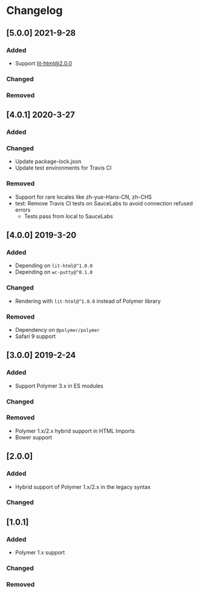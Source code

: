 # Changelog

## [5.0.0] 2021-9-28
### Added
- Support lit-html@2.0.0

### Changed

### Removed

## [4.0.1] 2020-3-27
### Added

### Changed
- Update package-lock.json
- Update test environments for Travis CI

### Removed
- Support for rare locales like zh-yue-Hans-CN, zh-CHS
- test: Remove Travis CI tests on SauceLabs to avoid connection refused errors
  - Tests pass from local to SauceLabs

## [4.0.0] 2019-3-20
### Added
- Depending on `lit-html@^1.0.0`
- Depending on `wc-putty@^0.1.0`

### Changed
- Rendering with `lit-html@^1.0.0` instead of Polymer library

### Removed
- Dependency on `@polymer/polymer`
- Safari 9 support

## [3.0.0] 2019-2-24
### Added
- Support Polymer 3.x in ES modules

### Changed

### Removed
- Polymer 1.x/2.x hybrid support in HTML Imports
- Bower support

## [2.0.0]
### Added
- Hybrid support of Polymer 1.x/2.x in the legacy syntax

### Changed

## [1.0.1]
### Added
- Polymer 1.x support

### Changed

### Removed
